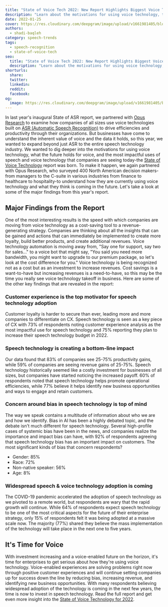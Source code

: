 ```yaml
---
title: "State of Voice Tech 2022: New Report Highlights Biggest Voice Tech Adoption Motivators"
description: "Learn about the motivations for using voice technology, the most impactful uses of voice tech today, and what the future holds for voice."
date: 2022-01-25
cover: https://res.cloudinary.com/deepgram/image/upload/v1661981405/blog/state-of-voice-report-2022/State-of-Voice-2022-thumb-554x220%402x.png
authors:
  - shadi-baqleh
category: speech-trends
tags:
  - speech-recognition
  - state-of-voice-tech
seo:
  title: "State of Voice Tech 2022: New Report Highlights Biggest Voice Tech Adoption Motivators"
  description: "Learn about the motivations for using voice technology, the most impactful uses of voice tech today, and what the future holds for voice."
shorturls:
  share: 
  twitter: 
  linkedin: 
  reddit: 
  facebook: 
og:
  image: https://res.cloudinary.com/deepgram/image/upload/v1661981405/blog/state-of-voice-report-2022/State-of-Voice-2022-thumb-554x220%402x.png
---
```


In last year's inaugural State of ASR report, we partnered with [Opus Research](https://opusresearch.net/wordpress/) to examine how companies of all sizes use voice technologies built on [ASR (Automatic Speech Recognition)](https://blog.deepgram.com/what-is-asr/) to drive efficiencies and productivity through their organizations. But businesses have come to understand the inherent value of voice and the data it holds, so this year, we wanted to expand beyond just ASR to the entire speech technology industry. We wanted to dig deeper into the motivations for using voice technology, what the future holds for voice, and the most impactful uses of speech and voice technology that companies are seeing today-the [State of Voice Technology](https://deepgram.com/state-of-voice-technology-2022/) report was born. To make it happen, we again partnered with Opus Research, who surveyed 400 North American decision makers-from managers to the C-suite in various industries from finance to healthcare to hospitality-to understand how they are currently using voice technology and what they think is coming in the future. Let's take a look at some of the major findings from this year's report.

## Major Findings from the Report

One of the most interesting results is the speed with which companies are moving from voice technology as a cost-saving tool to a revenue-generating strategy. Companies are thinking about all the insights that can be gained and actions that can immediately be implemented to create more loyalty, build better products, and create additional revenues. Voice technology automation is moving away from, "Say one for support, say two for sales..." to a voice bot that might say, "You said you need more bandwidth, you might want to upgrade to our premium package, so let's look at the cost difference for you." Voice technology is being recognized not as a cost but as an investment to increase revenues. Cost savings is a want-to-have but increasing revenues is a need-to-have, so this may be the time you really see voice technology takeoff in business.  Here are some of the other key findings that are revealed in the report:

### Customer experience is the top motivator for speech technology adoption

Customer loyalty is harder to secure than ever, leading more and more companies to differentiate on CX. Speech technology is seen as a key piece of CX with 73% of respondents noting customer experience analysis as the most impactful use for speech technology and 75% reporting they plan to increase their speech technology budget in 2022.

### Speech technology is creating a bottom-line impact

Our data found that 83% of companies see 25-75% productivity gains, while 59% of companies are seeing revenue gains of 25-75%. Speech technology historically seemed like a costly investment for businesses of all sizes, but companies have started noticing the increased payoff. 60% of respondents noted that speech technology helps promote operational efficiencies, while 77% believe it helps identify new business opportunities and ways to engage and retain customers. 

### Concern around bias in speech technology is top of mind

The way we speak contains a multitude of information about who we are and how we identify. Bias in AI has been a highly debated topic, and the debate isn't much different for speech technology. Several high-profile cases of systemic bias have been in the news, and companies realize the importance and impact bias can have, with 92% of respondents agreeing that speech technology bias has an important impact on customers. The most significant kinds of bias that concern respondents?

*   Gender: 85%
*   Race: 72%
*   Non-native speaker: 56%
*   Age: 8%

### Widespread speech & voice technology adoption is coming

The COVID-19 pandemic accelerated the adoption of speech technology as we pivoted to a remote world, but respondents are wary that the rapid growth will continue. While 64% of respondents expect speech technology to be one of the most critical aspects for the future of their enterprise strategy, only 15% of respondents felt it was being adopted at a massive scale now. The majority (77%) shared they believe the mass implementation of the technology will take place in the next one to five years. 

## It's Time for Voice

With investment increasing and a voice-enabled future on the horizon, it's time for enterprises to get serious about how they're using voice technology. Voice-enabled experiences are solving problems right now through positive customer experiences and will continue setting companies up for success down the line by reducing bias, increasing revenue, and identifying new business opportunities. With many respondents believing widespread adoption of the technology is coming in the next few years, the time is now to invest in speech technology. Read the full report and get even more insight into the [State of Voice Technology for 2022](https://deepgram.com/state-of-voice-technology-2022/).
